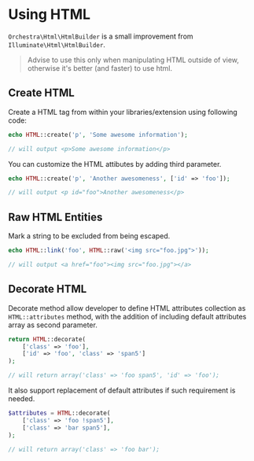 Using HTML
==============

`Orchestra\Html\HtmlBuilder` is a small improvement from `Illuminate\Html\HtmlBuilder`.

> Advise to use this only when manipulating HTML outside of view, otherwise it's better (and faster) to use html.

## Create HTML

Create a HTML tag from within your libraries/extension using following code:

```php
echo HTML::create('p', 'Some awesome information');

// will output <p>Some awesome information</p>
```

You can customize the HTML attibutes by adding third parameter.

```php
echo HTML::create('p', 'Another awesomeness', ['id' => 'foo']);

// will output <p id="foo">Another awesomeness</p>
```

## Raw HTML Entities

Mark a string to be excluded from being escaped.

```php
echo HTML::link('foo', HTML::raw('<img src="foo.jpg">'));

// will output <a href="foo"><img src="foo.jpg"></a>
```

## Decorate HTML

Decorate method allow developer to define HTML attributes collection as `HTML::attributes` method, with the addition of including default attributes array as second parameter.

```php
return HTML::decorate(
	['class' => 'foo'],
	['id' => 'foo', 'class' => 'span5']
);

// will return array('class' => 'foo span5', 'id' => 'foo');
```

It also support replacement of default attributes if such requirement is needed.

```php
$attributes = HTML::decorate(
	['class' => 'foo !span5'],
	['class' => 'bar span5'],
);

// will return array('class' => 'foo bar');
```
